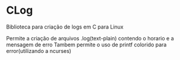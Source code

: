 # CLog
Biblioteca para criação de logs em C para Linux

Permite a criação de arquivos .log(text-plain) contendo o horario e a mensagem de erro
Tambem permite o uso de printf colorido para error(utilizando a ncurses)

